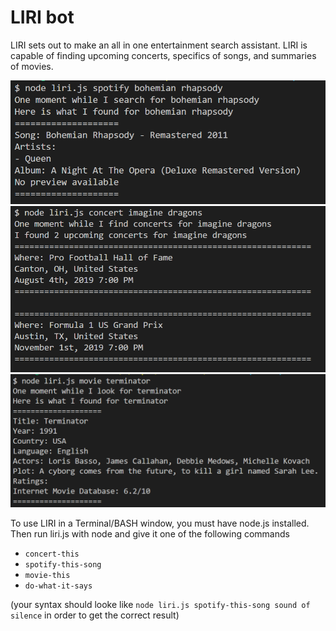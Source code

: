 # LIRI bot

LIRI sets out to make an all in one entertainment search assistant. LIRI is capable of finding upcoming concerts, specifics of songs, and summaries of movies.

![LIRI Spotify](https://github.com/LtWilhelm/liri-bot/blob/master/img/spotify.PNG?raw=true)
![LIRI Concert](https://github.com/LtWilhelm/liri-bot/blob/master/img/concert.PNG?raw=true)
![LIRI Concert](https://github.com/LtWilhelm/liri-bot/blob/master/img/movie.PNG?raw=true)

To use LIRI in a Terminal/BASH window, you must have node.js installed. Then run liri.js with node and give it one of the following commands
   * `concert-this`
   * `spotify-this-song`
   * `movie-this`
   * `do-what-it-says`
   
(your syntax should looke like `node liri.js spotify-this-song sound of silence` in order to get the correct result)
